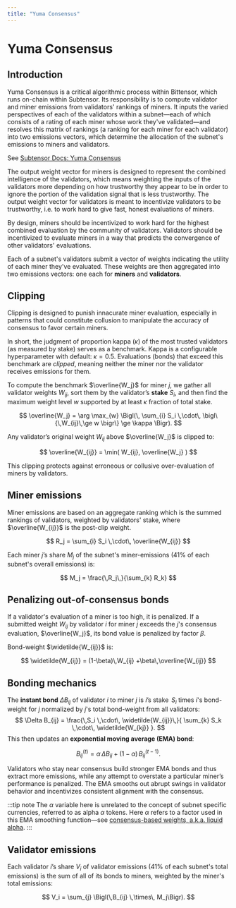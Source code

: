 ```yaml
---
title: "Yuma Consensus"
---
```


# Yuma Consensus

## Introduction

Yuma Consensus is a critical algorithmic process within Bittensor, which runs on-chain within Subtensor. Its responsibility is to compute validator and miner emissions from validators' rankings of miners. It inputs the varied perspectives of each of the validators within a subnet&mdash;each of which consists of a rating of each miner whose work they've validated&mdash;and resolves this matrix of rankings (a ranking for each miner for each validator) into two emissions vectors, which determine the allocation of the subnet's emissions to miners and validators.

See [Subtensor Docs: Yuma Consensus](https://github.com/opentensor/subtensor/blob/main/docs/consensus.md)

The output weight vector for miners is designed to represent the combined intelligence of the validators, which means weighting the inputs of the validators more depending on how trustworthy they appear to be in order to ignore the portion of the validation signal that is less trustworthy. The output weight vector for validators is meant to incentivize validators to be trustworthy, i.e. to work hard to give fast, honest evaluations of miners.

By design, miners should be incentivized to work hard for the highest combined evaluation by the community of validators. Validators should be incentivized to evaluate miners in a way that predicts the convergence of other validators' evaluations.

Each of a subnet's validators submit a vector of weights indicating the utility of each miner they've evaluated. These weights are then aggregated into two emissions vectors: one each for **miners** and **validators**.

## Clipping


Clipping is designed to punish innacurate miner evaluation, especially in patterns that could constitute collusion to manipulate the accuracy of consensus to favor certain miners.

In short, the judgment of proportion kappa ($\kappa$) of the most trusted validators (as measured by stake) serves as a benchmark. Kappa is a configurable hyperparameter with default: $\kappa = 0.5$. Evaluations (bonds) that exceed this benchmark are *clipped*, meaning neither the miner nor the validator receives emissions for them.

To compute the benchmark $\overline{W_j}$ for miner $j$, we gather all validator weights $W_{ij}$, sort them by the validator’s **stake** $S_i$, and then find the maximum weight level $w$ supported by at least $\kappa$ fraction of total stake. 

$$
\overline{W_j} = \arg \max_{w} 
\Bigl(\,
   \sum_{i} S_i \,\cdot\, \bigl\{\,W_{ij}\,\ge w \bigr\} \ge \kappa
\Bigr).
$$

Any validator’s original weight $W_{ij}$ above $\overline{W_j}$ is clipped to:

$$
\overline{W_{ij}} = \min( W_{ij}, \overline{W_j} )
$$

This clipping protects against erroneous or collusive over-evaluation of miners by validators.

## Miner emissions

Miner emissions are based on an aggregate ranking which is the summed rankings of validators, weighted by validators' stake, where $\overline{W_{ij}}$ is the post-clip weight.

$$
R_j = \sum_{i} S_i \,\cdot\, \overline{W_{ij}}
$$

Each miner $j$’s share $M_j$ of the subnet's miner-emissions (41% of each subnet's overall emissions) is:

$$
M_j = \frac{\,R_j\,}{\sum_{k} R_k}
$$


## Penalizing out-of-consensus bonds

If a validator's evaluation of a miner is too high, it is penalized. If a submitted weight $W_{ij}$ by validator $i$ for miner $j$ exceeds the $j$'s consensus evaluation, $\overline{W_j}$, its bond value is penalized by factor $\beta$.

Bond-weight $\widetilde{W_{ij}}$ is:

$$
\widetilde{W_{ij}} 
= (1-\beta)\,W_{ij} +\beta\,\overline{W_{ij}}
$$

## Bonding mechanics

The **instant bond** $\Delta B_{ij}$ of validator $i$ to miner $j$ is $i$’s stake $\,S_i$ times $i$'s bond-weight for $j$ normalized by $j$'s total bond-weight from all validators:
$$
\Delta B_{ij} = \frac{\,S_i \,\cdot\, \widetilde{W_{ij}}\,}{
   \sum_{k} S_k \,\cdot\, \widetilde{W_{kj}}
}.
$$
This then updates an **exponential moving average (EMA) bond**:

$$
B_{ij}^{(t)} = \alpha \,\Delta B_{ij} + (1-\alpha)\,B_{ij}^{(t-1)}.
$$

Validators who stay near consensus build stronger EMA bonds and thus extract more emissions, while any attempt to overstate a particular miner’s performance is penalized. The EMA smooths out abrupt swings in validator behavior and incentivizes consistent alignment with the consensus.

:::tip note
The $\alpha$ variable here is unrelated to the concept of subnet specific currencies, referred to as alpha $\alpha$ tokens. Here $\alpha$ refers to a factor used in this EMA smoothing function&mdash;see [consensus-based weights, a.k.a. liquid alpha](./subnets/consensus-based-weights.md).
:::

## Validator emissions

Each validator $i$’s share $V_i$ of validator emissions (41% of each subnet's total emissions) is the sum of all of its bonds to miners, weighted by the miner's total emissions:

$$
V_i = \sum_{j} \Bigl(\,B_{ij} \,\times\, M_j\Bigr).
$$